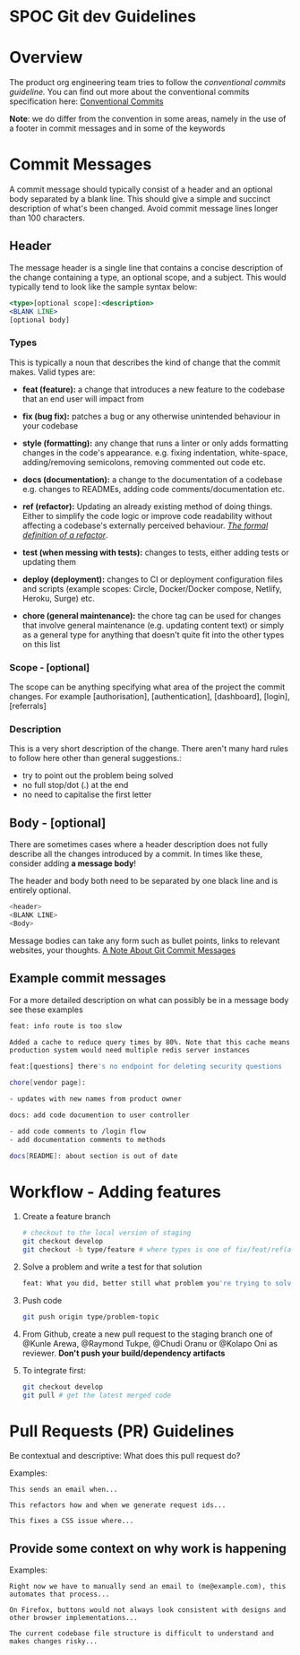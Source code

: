 # SPOC Git dev Guidelines

# Overview

The product org engineering team tries to follow the *conventional commits guideline.* You can find out more about the conventional commits specification here: [Conventional Commits](https://www.conventionalcommits.org/en/v1.0.0-beta.2/#summary)

**Note**: we do differ from the convention in some areas, namely in the use of a footer in commit messages and in some of the keywords 

# Commit Messages

A commit message should typically consist of a header and an optional body separated by a blank line. This should give a simple and succinct description of what's been changed. Avoid commit message lines longer than 100 characters. 

## Header

The message header is a single line that contains a concise description of the change containing a type, an optional scope, and a subject. This would typically tend to look like the sample syntax below: 

```jsx
<type>[optional scope]:<description>
<BLANK LINE>
[optional body]
```

### Types

This is typically a noun that describes the kind of change that the commit makes. Valid types are: 

- **feat (feature):** a change that introduces a new feature to the codebase that an end user will impact from

- **fix (bug fix):** patches a bug or any otherwise unintended behaviour in your codebase

- **style (formatting):** any change that runs a linter or only adds formatting changes in the code's appearance. e.g. fixing indentation, white-space, adding/removing semicolons, removing commented out code etc.

- **docs (documentation):** a change to the documentation of a codebase e.g. changes to READMEs, adding code comments/documentation etc.

- **ref (refactor):** Updating an already existing method of doing things. Either to simplify the code logic or improve code readability without affecting a codebase's externally perceived behaviour. *[The formal definition of a refactor](https://refactoring.com/)*.

- **test (when messing with tests):** changes to tests, either adding tests or updating them

- **deploy (deployment):** changes to CI or deployment configuration files and scripts (example scopes: Circle, Docker/Docker compose, Netlify, Heroku, Surge) etc.

- **chore (general maintenance):** the chore tag can be used for changes that involve general maintenance (e.g. updating content text) or simply as a general type for anything that doesn't quite fit into the other types on this list

### Scope - [optional]

The scope can be anything specifying what area of the project the commit changes. For example [authorisation], [authentication], [dashboard], [login], [referrals]

### Description

This is a very short description of the change. There aren't many hard rules to follow here other than general suggestions.:

- try to point out the problem being solved
- no full stop/dot (.) at the end
- no need  to capitalise the first letter

## Body - [optional]

There are sometimes cases where a header description does not fully describe all the changes introduced by a commit. In times like these, consider adding **a message body**! 

The header and body both need to be separated by one black line and is entirely optional.

```bash
<header>
<BLANK LINE>
<Body>
```

Message bodies can take any form such as bullet points, links to relevant websites, your thoughts. [A Note About Git Commit Messages](https://tbaggery.com/2008/04/19/a-note-about-git-commit-messages.html)

## Example commit messages

For a more detailed description on what can possibly be in a message body see these examples

```bash
feat: info route is too slow

Added a cache to reduce query times by 80%. Note that this cache means the 
production system would need multiple redis server instances
```

```bash
feat:[questions] there's no endpoint for deleting security questions
```

```bash
chore[vendor page]: 

- updates with new names from product owner
```

```bash
docs: add code documention to user controller

- add code comments to /login flow
- add documentation comments to methods
```

```bash
docs[README]: about section is out of date
```

# Workflow - Adding features

1. Create a feature branch

    ```bash
    # checkout to the local version of staging
    git checkout develop
    git checkout -b type/feature # where types is one of fix/feat/ref(actor)/chore
    ```

2. Solve a problem and write a test for that solution

    ```bash
    feat: What you did, better still what problem you're trying to solve
    ```

3. Push code

    ```bash
    git push origin type/problem-topic
    ```

4. From Github, create a new pull request to the staging branch one of @Kunle Arewa, @Raymond Tukpe, @Chudi Oranu or @Kolapo Oni as reviewer. __Don't push your build/dependency artifacts__

5. To integrate first:

    ```bash
    git checkout develop
    git pull # get the latest merged code
    ```

# Pull Requests (PR) Guidelines

Be contextual and descriptive: What does this pull request do?

Examples:

```
This sends an email when...
```

```
This refactors how and when we generate request ids...
```

```
This fixes a CSS issue where...
```

## Provide some context on why work is happening

Examples:

```
Right now we have to manually send an email to (me@example.com), this automates that process...
```
```
On Firefox, buttons would not always look consistent with designs and other browser implementations...
```

```
The current codebase file structure is difficult to understand and makes changes risky...
```
